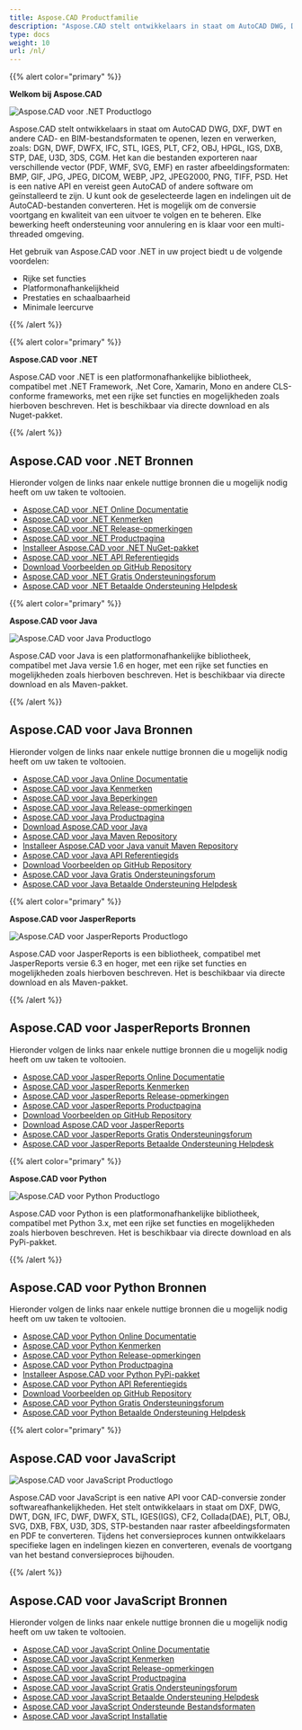 ```yaml
---
title: Aspose.CAD Productfamilie
description: "Aspose.CAD stelt ontwikkelaars in staat om AutoCAD DWG, DXF, DWT en andere CAD- en BIM-bestandsformaten te openen, lezen en verwerken, zoals: DGN, DWF, DWFX, IFC, STL, IGES, PLT, CF2, OBJ, HPGL, IGS, DXB, STP, DAE, U3D, 3DS, CGM"
type: docs
weight: 10
url: /nl/
---
```


{{% alert color="primary" %}}

**Welkom bij Aspose.CAD**

![Aspose.CAD voor .NET Productlogo](/cad/_assets/home_1.png)

Aspose.CAD stelt ontwikkelaars in staat om AutoCAD DWG, DXF, DWT en andere CAD- en BIM-bestandsformaten te openen, lezen en verwerken, zoals: DGN, DWF, DWFX, IFC, STL, IGES, PLT, CF2, OBJ, HPGL, IGS, DXB, STP, DAE, U3D, 3DS, CGM. Het kan die bestanden exporteren naar verschillende vector (PDF, WMF, SVG, EMF) en raster afbeeldingsformaten: BMP, GIF, JPG, JPEG, DICOM, WEBP, JP2, JPEG2000, PNG, TIFF, PSD. Het is een native API en vereist geen AutoCAD of andere software om geïnstalleerd te zijn. U kunt ook de geselecteerde lagen en indelingen uit de AutoCAD-bestanden converteren.
Het is mogelijk om de conversie voortgang en kwaliteit van een uitvoer te volgen en te beheren. Elke bewerking heeft ondersteuning voor annulering en is klaar voor een multi-threaded omgeving.

Het gebruik van Aspose.CAD voor .NET in uw project biedt u de volgende voordelen:

- Rijke set functies
- Platformonafhankelijkheid
- Prestaties en schaalbaarheid
- Minimale leercurve

{{% /alert %}}

{{% alert color="primary" %}}

**Aspose.CAD voor .NET**

Aspose.CAD voor .NET is een platformonafhankelijke bibliotheek, compatibel met .NET Framework, .Net Core, Xamarin, Mono en andere CLS-conforme frameworks, met een rijke set functies en mogelijkheden zoals hierboven beschreven. Het is beschikbaar via directe download en als Nuget-pakket.

{{% /alert %}}

## **Aspose.CAD voor .NET Bronnen**

Hieronder volgen de links naar enkele nuttige bronnen die u mogelijk nodig heeft om uw taken te voltooien.

- [Aspose.CAD voor .NET Online Documentatie](/nl/cad/net/)
- [Aspose.CAD voor .NET Kenmerken](/nl/cad/net/product-overview/#advanced-api-features)
- [Aspose.CAD voor .NET Release-opmerkingen](https://releases.aspose.com/cad/net/release-notes/)
- [Aspose.CAD voor .NET Productpagina](https://products.aspose.com/cad/net/)
- [Installeer Aspose.CAD voor .NET NuGet-pakket](https://www.nuget.org/packages/Aspose.CAD/)
- [Aspose.CAD voor .NET API Referentiegids](https://reference.aspose.com/cad/net)
- [Download Voorbeelden op GitHub Repository](https://github.com/aspose-cad/Aspose.CAD-for-.NET)
- [Aspose.CAD voor .NET Gratis Ondersteuningsforum](https://forum.aspose.com/c/cad/19)
- [Aspose.CAD voor .NET Betaalde Ondersteuning Helpdesk](https://helpdesk.aspose.com/)

{{% alert color="primary" %}}

**Aspose.CAD voor Java**

![Aspose.CAD voor Java Productlogo](/cad/_assets/home_2.png)

Aspose.CAD voor Java is een platformonafhankelijke bibliotheek, compatibel met Java versie 1.6 en hoger, met een rijke set functies en mogelijkheden zoals hierboven beschreven. Het is beschikbaar via directe download en als Maven-pakket.

{{% /alert %}}

## **Aspose.CAD voor Java Bronnen**

Hieronder volgen de links naar enkele nuttige bronnen die u mogelijk nodig heeft om uw taken te voltooien.

- [Aspose.CAD voor Java Online Documentatie](/nl/cad/java/)
- [Aspose.CAD voor Java Kenmerken](/nl/cad/java/product-overview/#advanced-api-features)
- [Aspose.CAD voor Java Beperkingen](/nl/cad/java/product-overview/#not-yet-supported)
- [Aspose.CAD voor Java Release-opmerkingen](https://releases.aspose.com/cad/java/release-notes/)
- [Aspose.CAD voor Java Productpagina](https://products.aspose.com/cad/java/)
- [Download Aspose.CAD voor Java](https://releases.aspose.com/cad/java/)
- [Aspose.CAD voor Java Maven Repository](https://releases.aspose.com/java/repo/com/aspose/aspose-cad/)
- [Installeer Aspose.CAD voor Java vanuit Maven Repository](/nl/cad/java/installation/)
- [Aspose.CAD voor Java API Referentiegids](https://reference.aspose.com/cad/java)
- [Download Voorbeelden op GitHub Repository](https://github.com/aspose-cad/Aspose.CAD-for-Java)
- [Aspose.CAD voor Java Gratis Ondersteuningsforum](https://forum.aspose.com/c/cad/19)
- [Aspose.CAD voor Java Betaalde Ondersteuning Helpdesk](https://helpdesk.aspose.com/)

{{% alert color="primary" %}}

**Aspose.CAD voor JasperReports**

![Aspose.CAD voor JasperReports Productlogo](/cad/_assets/home_3.png)

Aspose.CAD voor JasperReports is een bibliotheek, compatibel met JasperReports versie 6.3 en hoger, met een rijke set functies en mogelijkheden zoals hierboven beschreven. Het is beschikbaar via directe download en als Maven-pakket.

{{% /alert %}}

## **Aspose.CAD voor JasperReports Bronnen**

Hieronder volgen de links naar enkele nuttige bronnen die u mogelijk nodig heeft om uw taken te voltooien.

- [Aspose.CAD voor JasperReports Online Documentatie](/nl/cad/jasperreports/)
- [Aspose.CAD voor JasperReports Kenmerken](/nl/cad/jasperreports/features-overview/)
- [Aspose.CAD voor JasperReports Release-opmerkingen](https://releases.aspose.com/cad/jasperreports/release-notes/)
- [Aspose.CAD voor JasperReports Productpagina](https://products.aspose.com/cad/jasperreports/)
- [Download Voorbeelden op GitHub Repository](https://github.com/aspose-cad/Aspose.CAD-for-JasperReports)
- [Download Aspose.CAD voor JasperReports](https://downloads.aspose.com/cad/jasperreports)
- [Aspose.CAD voor JasperReports Gratis Ondersteuningsforum](https://forum.aspose.com/c/cad/19)
- [Aspose.CAD voor JasperReports Betaalde Ondersteuning Helpdesk](https://helpdesk.aspose.com/)

{{% alert color="primary" %}}

**Aspose.CAD voor Python**

![Aspose.CAD voor Python Productlogo](/cad/_assets/home_4.png)

Aspose.CAD voor Python is een platformonafhankelijke bibliotheek, compatibel met Python 3.x, met een rijke set functies en mogelijkheden zoals hierboven beschreven. Het is beschikbaar via directe download en als PyPi-pakket.

{{% /alert %}}

## **Aspose.CAD voor Python Bronnen**

Hieronder volgen de links naar enkele nuttige bronnen die u mogelijk nodig heeft om uw taken te voltooien.

- [Aspose.CAD voor Python Online Documentatie](/nl/cad/python-net/)
- [Aspose.CAD voor Python Kenmerken](/nl/cad/python-net/product-overview/#advanced-api-features)
- [Aspose.CAD voor Python Release-opmerkingen](https://releases.aspose.com/cad/python-net/release-notes/)
- [Aspose.CAD voor Python Productpagina](https://products.aspose.com/cad/python-net/)
- [Installeer Aspose.CAD voor Python PyPi-pakket](https://pypi.org/project/aspose-cad/)
- [Aspose.CAD voor Python API Referentiegids](https://reference.aspose.com/cad/python-net)
- [Download Voorbeelden op GitHub Repository](https://github.com/aspose-cad/Aspose.CAD-for-Python)
- [Aspose.CAD voor Python Gratis Ondersteuningsforum](https://forum.aspose.com/c/cad/19)
- [Aspose.CAD voor Python Betaalde Ondersteuning Helpdesk](https://helpdesk.aspose.com/)

{{% alert color="primary" %}}

## **Aspose.CAD voor JavaScript**

![Aspose.CAD voor JavaScript Productlogo](/cad/_assets/home_5.png)

Aspose.CAD voor JavaScript is een native API voor CAD-conversie zonder softwareafhankelijkheden. Het stelt ontwikkelaars in staat om DXF, DWG, DWT, DGN, IFC, DWF, DWFX, STL, IGES(IGS), CF2, Collada(DAE), PLT, OBJ, SVG, DXB, FBX, U3D, 3DS, STP-bestanden naar raster afbeeldingsformaten en PDF te converteren.
Tijdens het conversieproces kunnen ontwikkelaars specifieke lagen en indelingen kiezen en converteren, evenals de voortgang van het bestand conversieproces bijhouden.

{{% /alert %}}

## **Aspose.CAD voor JavaScript Bronnen**

Hieronder volgen de links naar enkele nuttige bronnen die u mogelijk nodig heeft om uw taken te voltooien.

- [Aspose.CAD voor JavaScript Online Documentatie](/nl/cad/javascript-net/)
- [Aspose.CAD voor JavaScript Kenmerken](/nl/cad/javascript-net/features/)
- [Aspose.CAD voor JavaScript Release-opmerkingen](https://releases.aspose.com/cad/javascript-net/release-notes/)
- [Aspose.CAD voor JavaScript Productpagina](https://products.aspose.com/cad/javascript-net/)
- [Aspose.CAD voor JavaScript Gratis Ondersteuningsforum](https://forum.aspose.com/c/cad/19)
- [Aspose.CAD voor JavaScript Betaalde Ondersteuning Helpdesk](https://helpdesk.aspose.com/)
- [Aspose.CAD voor JavaScript Ondersteunde Bestandsformaten](/nl/cad/javascript-net/supported-file-formats/)
- [Aspose.CAD voor JavaScript Installatie](/nl/cad/javascript-net/installation/)
